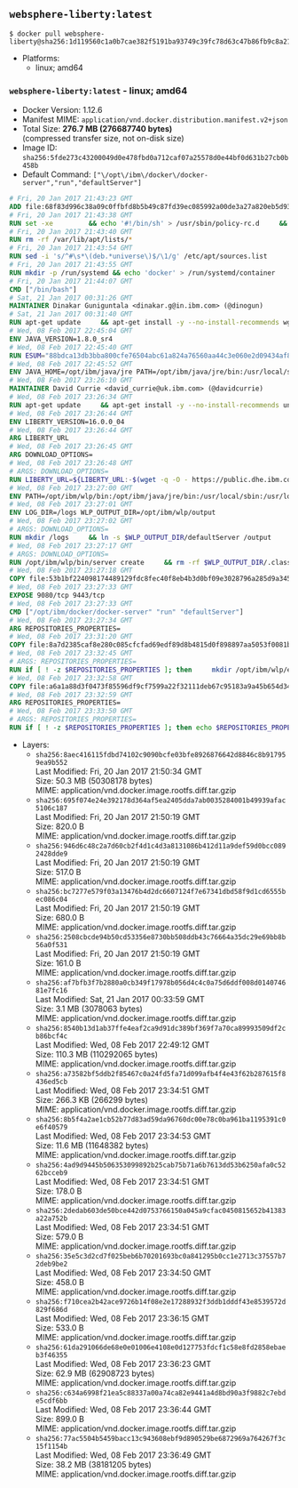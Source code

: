 ## `websphere-liberty:latest`

```console
$ docker pull websphere-liberty@sha256:1d119560c1a0b7cae382f5191ba93749c39fc78d63c47b86fb9c8a2191855df7
```

-	Platforms:
	-	linux; amd64

### `websphere-liberty:latest` - linux; amd64

-	Docker Version: 1.12.6
-	Manifest MIME: `application/vnd.docker.distribution.manifest.v2+json`
-	Total Size: **276.7 MB (276687740 bytes)**  
	(compressed transfer size, not on-disk size)
-	Image ID: `sha256:5fde273c43200049d0e478fbd0a712caf07a25578d0e44bf0d631b27cb0b458b`
-	Default Command: `["\/opt\/ibm\/docker\/docker-server","run","defaultServer"]`

```dockerfile
# Fri, 20 Jan 2017 21:43:23 GMT
ADD file:68f83d996c38a09c0ffbfd8b5b49c87fd39ec085992a00de3a27a820eb5d9383 in / 
# Fri, 20 Jan 2017 21:43:38 GMT
RUN set -xe 		&& echo '#!/bin/sh' > /usr/sbin/policy-rc.d 	&& echo 'exit 101' >> /usr/sbin/policy-rc.d 	&& chmod +x /usr/sbin/policy-rc.d 		&& dpkg-divert --local --rename --add /sbin/initctl 	&& cp -a /usr/sbin/policy-rc.d /sbin/initctl 	&& sed -i 's/^exit.*/exit 0/' /sbin/initctl 		&& echo 'force-unsafe-io' > /etc/dpkg/dpkg.cfg.d/docker-apt-speedup 		&& echo 'DPkg::Post-Invoke { "rm -f /var/cache/apt/archives/*.deb /var/cache/apt/archives/partial/*.deb /var/cache/apt/*.bin || true"; };' > /etc/apt/apt.conf.d/docker-clean 	&& echo 'APT::Update::Post-Invoke { "rm -f /var/cache/apt/archives/*.deb /var/cache/apt/archives/partial/*.deb /var/cache/apt/*.bin || true"; };' >> /etc/apt/apt.conf.d/docker-clean 	&& echo 'Dir::Cache::pkgcache ""; Dir::Cache::srcpkgcache "";' >> /etc/apt/apt.conf.d/docker-clean 		&& echo 'Acquire::Languages "none";' > /etc/apt/apt.conf.d/docker-no-languages 		&& echo 'Acquire::GzipIndexes "true"; Acquire::CompressionTypes::Order:: "gz";' > /etc/apt/apt.conf.d/docker-gzip-indexes 		&& echo 'Apt::AutoRemove::SuggestsImportant "false";' > /etc/apt/apt.conf.d/docker-autoremove-suggests
# Fri, 20 Jan 2017 21:43:40 GMT
RUN rm -rf /var/lib/apt/lists/*
# Fri, 20 Jan 2017 21:43:54 GMT
RUN sed -i 's/^#\s*\(deb.*universe\)$/\1/g' /etc/apt/sources.list
# Fri, 20 Jan 2017 21:43:55 GMT
RUN mkdir -p /run/systemd && echo 'docker' > /run/systemd/container
# Fri, 20 Jan 2017 21:44:07 GMT
CMD ["/bin/bash"]
# Sat, 21 Jan 2017 00:31:26 GMT
MAINTAINER Dinakar Guniguntala <dinakar.g@in.ibm.com> (@dinogun)
# Sat, 21 Jan 2017 00:31:40 GMT
RUN apt-get update     && apt-get install -y --no-install-recommends wget ca-certificates     && rm -rf /var/lib/apt/lists/*
# Wed, 08 Feb 2017 22:45:04 GMT
ENV JAVA_VERSION=1.8.0_sr4
# Wed, 08 Feb 2017 22:45:40 GMT
RUN ESUM="88bdca13db3bba800cfe76504abc61a824a76560aa44c3e060e2d09434af8248"     && BASE_URL="https://public.dhe.ibm.com/ibmdl/export/pub/systems/cloud/runtimes/java/meta/"     && YML_FILE="jre/linux/x86_64/index.yml"     && wget -q -U UA_IBM_JAVA_Docker -O /tmp/index.yml $BASE_URL/$YML_FILE     && JAVA_URL=$(cat /tmp/index.yml | sed -n '/'$JAVA_VERSION'/{n;p}' | sed -n 's/\s*uri:\s//p' | tr -d '\r')     && wget -q -U UA_IBM_JAVA_Docker -O /tmp/ibm-java.bin $JAVA_URL     && echo "$ESUM  /tmp/ibm-java.bin" | sha256sum -c -     && echo "INSTALLER_UI=silent" > /tmp/response.properties     && echo "USER_INSTALL_DIR=/opt/ibm/java" >> /tmp/response.properties     && echo "LICENSE_ACCEPTED=TRUE" >> /tmp/response.properties     && mkdir -p /opt/ibm     && chmod +x /tmp/ibm-java.bin     && /tmp/ibm-java.bin -i silent -f /tmp/response.properties     && rm -f /tmp/response.properties     && rm -f /tmp/index.yml     && rm -f /tmp/ibm-java.bin
# Wed, 08 Feb 2017 22:45:52 GMT
ENV JAVA_HOME=/opt/ibm/java/jre PATH=/opt/ibm/java/jre/bin:/usr/local/sbin:/usr/local/bin:/usr/sbin:/usr/bin:/sbin:/bin
# Wed, 08 Feb 2017 23:26:10 GMT
MAINTAINER David Currie <david_currie@uk.ibm.com> (@davidcurrie)
# Wed, 08 Feb 2017 23:26:34 GMT
RUN apt-get update     && apt-get install -y --no-install-recommends unzip     && rm -rf /var/lib/apt/lists/*
# Wed, 08 Feb 2017 23:26:44 GMT
ENV LIBERTY_VERSION=16.0.0_04
# Wed, 08 Feb 2017 23:26:44 GMT
ARG LIBERTY_URL
# Wed, 08 Feb 2017 23:26:45 GMT
ARG DOWNLOAD_OPTIONS=
# Wed, 08 Feb 2017 23:26:48 GMT
# ARGS: DOWNLOAD_OPTIONS=
RUN LIBERTY_URL=${LIBERTY_URL:-$(wget -q -O - https://public.dhe.ibm.com/ibmdl/export/pub/software/websphere/wasdev/downloads/wlp/index.yml  | grep $LIBERTY_VERSION -A 6 | sed -n 's/\s*kernel:\s//p' | tr -d '\r' )}      && wget $DOWNLOAD_OPTIONS $LIBERTY_URL -U UA-IBM-WebSphere-Liberty-Docker -O /tmp/wlp.zip     && unzip -q /tmp/wlp.zip -d /opt/ibm     && rm /tmp/wlp.zip
# Wed, 08 Feb 2017 23:27:00 GMT
ENV PATH=/opt/ibm/wlp/bin:/opt/ibm/java/jre/bin:/usr/local/sbin:/usr/local/bin:/usr/sbin:/usr/bin:/sbin:/bin
# Wed, 08 Feb 2017 23:27:01 GMT
ENV LOG_DIR=/logs WLP_OUTPUT_DIR=/opt/ibm/wlp/output
# Wed, 08 Feb 2017 23:27:02 GMT
# ARGS: DOWNLOAD_OPTIONS=
RUN mkdir /logs     && ln -s $WLP_OUTPUT_DIR/defaultServer /output     && ln -s /opt/ibm/wlp/usr/servers/defaultServer /config
# Wed, 08 Feb 2017 23:27:17 GMT
# ARGS: DOWNLOAD_OPTIONS=
RUN /opt/ibm/wlp/bin/server create     && rm -rf $WLP_OUTPUT_DIR/.classCache /output/workarea
# Wed, 08 Feb 2017 23:27:18 GMT
COPY file:53b1bf224098174489129fdc8fec40f8eb4b3d0bf09e3028796a285d9a3457f1 in /opt/ibm/docker/ 
# Wed, 08 Feb 2017 23:27:33 GMT
EXPOSE 9080/tcp 9443/tcp
# Wed, 08 Feb 2017 23:27:33 GMT
CMD ["/opt/ibm/docker/docker-server" "run" "defaultServer"]
# Wed, 08 Feb 2017 23:27:34 GMT
ARG REPOSITORIES_PROPERTIES=
# Wed, 08 Feb 2017 23:31:20 GMT
COPY file:8a7d2385caf8e280c085cfcfad69edf89d8b4815d0f898897aa5053f0081bf61 in /config/ 
# Wed, 08 Feb 2017 23:32:45 GMT
# ARGS: REPOSITORIES_PROPERTIES=
RUN if [ ! -z $REPOSITORIES_PROPERTIES ]; then     mkdir /opt/ibm/wlp/etc/     echo $REPOSITORIES_PROPERTIES > /opt/ibm/wlp/etc/repositories.properties;   fi   && installUtility install --acceptLicense     appSecurity-2.0 bluemixUtility-1.0 collectiveMember-1.0 ldapRegistry-3.0     localConnector-1.0 microProfile-1.0 monitor-1.0 restConnector-1.0     requestTiming-1.0 restConnector-2.0 sessionDatabase-1.0 ssl-1.0     webCache-1.0 webProfile-7.0   && if [ ! -z $REPOSITORIES_PROPERTIES ]; then rm /opt/ibm/wlp/etc/repositories.properties; fi   && rm -rf /output/workarea /output/logs
# Wed, 08 Feb 2017 23:32:58 GMT
COPY file:a6a1a88d3f0473f85596df9cf7599a22f32111deb67c95183a9a45b654d347eb in /config/ 
# Wed, 08 Feb 2017 23:32:59 GMT
ARG REPOSITORIES_PROPERTIES=
# Wed, 08 Feb 2017 23:33:50 GMT
# ARGS: REPOSITORIES_PROPERTIES=
RUN if [ ! -z $REPOSITORIES_PROPERTIES ]; then echo $REPOSITORIES_PROPERTIES > /opt/ibm/wlp/etc/repositories.properties; fi     && installUtility install --acceptLicense appSecurityClient-1.0 javaee-7.0 javaeeClient-7.0     && if [ ! -z $REPOSITORIES_PROPERTIES ] ; then rm /opt/ibm/wlp/etc/repositories.properties; fi     && rm -rf /output/workarea /output/logs
```

-	Layers:
	-	`sha256:8aec416115fdbd74102c9090bcfe03bfe8926876642d8846c8b917959ea9b552`  
		Last Modified: Fri, 20 Jan 2017 21:50:34 GMT  
		Size: 50.3 MB (50308178 bytes)  
		MIME: application/vnd.docker.image.rootfs.diff.tar.gzip
	-	`sha256:695f074e24e392178d364af5ea2405dda7ab0035284001b49939afac5106c187`  
		Last Modified: Fri, 20 Jan 2017 21:50:19 GMT  
		Size: 820.0 B  
		MIME: application/vnd.docker.image.rootfs.diff.tar.gzip
	-	`sha256:946d6c48c2a7d60cb2f4d1c4d3a8131086b412d11a9def59d0bcc0892428dde9`  
		Last Modified: Fri, 20 Jan 2017 21:50:19 GMT  
		Size: 517.0 B  
		MIME: application/vnd.docker.image.rootfs.diff.tar.gzip
	-	`sha256:bc7277e579f03a13476b4d2dc6607124f7e67341dbd58f9d1cd6555bec086c04`  
		Last Modified: Fri, 20 Jan 2017 21:50:19 GMT  
		Size: 680.0 B  
		MIME: application/vnd.docker.image.rootfs.diff.tar.gzip
	-	`sha256:2508cbcde94b50cd53356e8730bb508ddb43c76664a35dc29e69bb8b56a0f531`  
		Last Modified: Fri, 20 Jan 2017 21:50:19 GMT  
		Size: 161.0 B  
		MIME: application/vnd.docker.image.rootfs.diff.tar.gzip
	-	`sha256:af7bfb3f7b2880a0cb349f17978b056d4c4c0a75d6ddf008d014074681e7fc16`  
		Last Modified: Sat, 21 Jan 2017 00:33:59 GMT  
		Size: 3.1 MB (3078063 bytes)  
		MIME: application/vnd.docker.image.rootfs.diff.tar.gzip
	-	`sha256:8540b13d1ab37ffe4eaf2ca9d91dc389bf369f7a70ca89993509df2cb86bcf4c`  
		Last Modified: Wed, 08 Feb 2017 22:49:12 GMT  
		Size: 110.3 MB (110292065 bytes)  
		MIME: application/vnd.docker.image.rootfs.diff.tar.gzip
	-	`sha256:a73582bf5ddb2f85467c0a24fd5fa71d099afb4f4e43f62b287615f8436ed5cb`  
		Last Modified: Wed, 08 Feb 2017 23:34:51 GMT  
		Size: 266.3 KB (266299 bytes)  
		MIME: application/vnd.docker.image.rootfs.diff.tar.gzip
	-	`sha256:8b5f4a2ae1cb52b77d83ad59da96760dc00e78c0ba961ba1195391c0e6f40579`  
		Last Modified: Wed, 08 Feb 2017 23:34:53 GMT  
		Size: 11.6 MB (11648382 bytes)  
		MIME: application/vnd.docker.image.rootfs.diff.tar.gzip
	-	`sha256:4ad9d9445b506353099892b25cab75b71a6b7613dd53b6250afa0c5262bcceb9`  
		Last Modified: Wed, 08 Feb 2017 23:34:51 GMT  
		Size: 178.0 B  
		MIME: application/vnd.docker.image.rootfs.diff.tar.gzip
	-	`sha256:2dedab603de50bce442d0753766150a045a9cfac0450815652b41383a22a752b`  
		Last Modified: Wed, 08 Feb 2017 23:34:51 GMT  
		Size: 579.0 B  
		MIME: application/vnd.docker.image.rootfs.diff.tar.gzip
	-	`sha256:35e5c3d2cd7f025beb6b70201693bc0a841295b0cc1e2713c37557b72deb9be2`  
		Last Modified: Wed, 08 Feb 2017 23:34:50 GMT  
		Size: 458.0 B  
		MIME: application/vnd.docker.image.rootfs.diff.tar.gzip
	-	`sha256:f710cea2b42ace9726b14f08e2e17288932f3ddb1dddf43e8539572d829f686d`  
		Last Modified: Wed, 08 Feb 2017 23:36:15 GMT  
		Size: 533.0 B  
		MIME: application/vnd.docker.image.rootfs.diff.tar.gzip
	-	`sha256:61da291066de68e0e01006e4108e0d127753fdcf1c58e8fd2858ebaeb3f46355`  
		Last Modified: Wed, 08 Feb 2017 23:36:23 GMT  
		Size: 62.9 MB (62908723 bytes)  
		MIME: application/vnd.docker.image.rootfs.diff.tar.gzip
	-	`sha256:c634a6998f21ea5c88337a00a74ca82e9441a4d8bd90a3f9882c7ebde5cdf6bb`  
		Last Modified: Wed, 08 Feb 2017 23:36:44 GMT  
		Size: 899.0 B  
		MIME: application/vnd.docker.image.rootfs.diff.tar.gzip
	-	`sha256:77ac5504b5459bacc13c943608ebf9d890529be6872969a764267f3c15f1154b`  
		Last Modified: Wed, 08 Feb 2017 23:36:49 GMT  
		Size: 38.2 MB (38181205 bytes)  
		MIME: application/vnd.docker.image.rootfs.diff.tar.gzip
